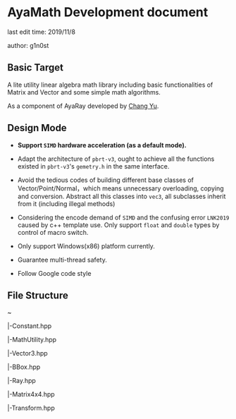 # AyaMath Development document

last edit time: 2019/11/8

author: g1n0st

## Basic Target

A lite utility linear algebra math library including basic functionalities of Matrix and Vector and some simple math  algorithms. 

As a component of AyaRay developed by [Chang Yu](http://g1n0st.xyz/). 

## Design Mode

+ **Support `SIMD`  hardware acceleration (as a default mode).**

+  Adapt the architecture of `pbrt-v3`, ought to achieve all the functions existed in `pbrt-v3`'s `gemetry.h` in the same interface.


+ Avoid the tedious codes of building different base classes of Vector/Point/Normal，which means unnecessary overloading, copying and conversion. Abstract all this classes into `vec3`,  all             subclasses inherit from it (including illegal methods)


+ Considering the encode demand of `SIMD` and the confusing error `LNK2019` caused by c++  template use. Only support `float` and `double` types by control of macro switch.


+ Only support Windows(x86) platform currently.


+ Guarantee multi-thread safety.


+ Follow Google code style

## File Structure

~

|-Constant.hpp

|-MathUtility.hpp

|-Vector3.hpp

|-BBox.hpp

|-Ray.hpp

|-Matrix4x4.hpp

|-Transform.hpp